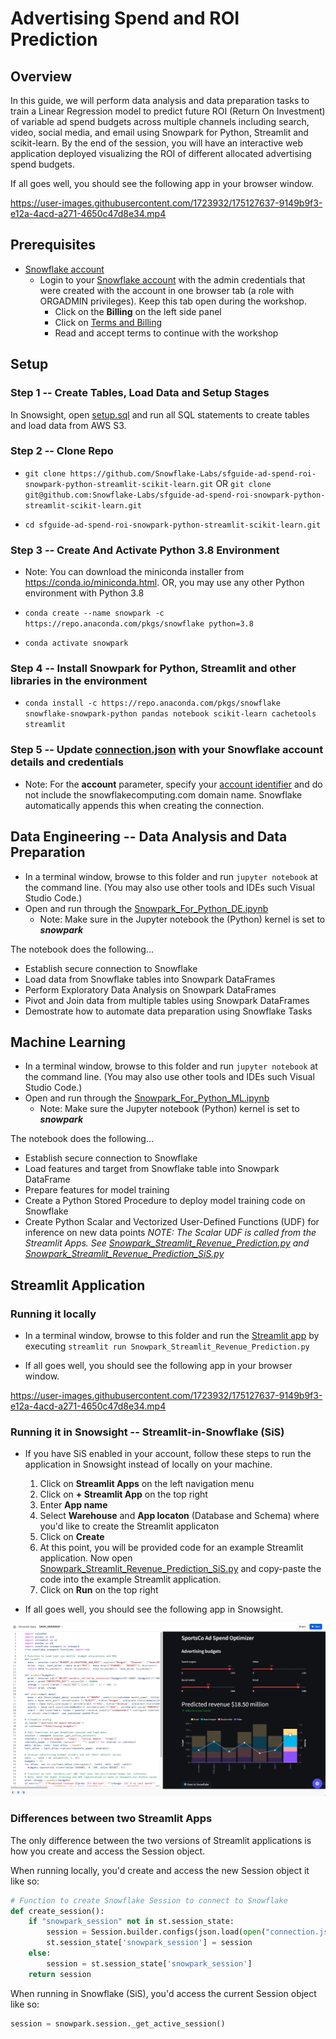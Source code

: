# Advertising Spend and ROI Prediction

## Overview

In this guide, we will perform data analysis and data preparation tasks to train a Linear Regression model to predict future ROI (Return On Investment) of variable ad spend budgets across multiple channels including search, video, social media, and email using Snowpark for Python, Streamlit and scikit-learn. By the end of the session, you will have an interactive web application deployed visualizing the ROI of different allocated advertising spend budgets.

If all goes well, you should see the following app in your browser window.

https://user-images.githubusercontent.com/1723932/175127637-9149b9f3-e12a-4acd-a271-4650c47d8e34.mp4

## Prerequisites

* [Snowflake account](https://signup.snowflake.com/)
  * Login to your [Snowflake account](https://app.snowflake.com/) with the admin credentials that were created with the account in one browser tab (a role with ORGADMIN privileges). Keep this tab open during the workshop.
    * Click on the **Billing** on the left side panel
    * Click on [Terms and Billing](https://app.snowflake.com/terms-and-billing)
    * Read and accept terms to continue with the workshop

## Setup

### **Step 1** -- Create Tables, Load Data and Setup Stages

In Snowsight, open [setup.sql](setup.sql) and run all SQL statements to create tables and load data from AWS S3.

### **Step 2** -- Clone Repo

* `git clone https://github.com/Snowflake-Labs/sfguide-ad-spend-roi-snowpark-python-streamlit-scikit-learn.git` OR `git clone git@github.com:Snowflake-Labs/sfguide-ad-spend-roi-snowpark-python-streamlit-scikit-learn.git`

* `cd sfguide-ad-spend-roi-snowpark-python-streamlit-scikit-learn.git`

### **Step 3** -- Create And Activate Python 3.8 Environment

* Note: You can download the miniconda installer from
https://conda.io/miniconda.html. OR, you may use any other Python environment with Python 3.8
  
* `conda create --name snowpark -c https://repo.anaconda.com/pkgs/snowflake python=3.8`

* `conda activate snowpark`

### **Step 4** -- Install Snowpark for Python, Streamlit and other libraries in the environment

* `conda install -c https://repo.anaconda.com/pkgs/snowflake snowflake-snowpark-python pandas notebook scikit-learn cachetools streamlit`

### **Step 5** -- Update [connection.json](connection.json) with your Snowflake account details and credentials

* Note: For the **account** parameter, specify your [account identifier](https://docs.snowflake.com/en/user-guide/admin-account-identifier.html) and do not include the snowflakecomputing.com domain name. Snowflake automatically appends this when creating the connection.

## Data Engineering -- Data Analysis and Data Preparation

* In a terminal window, browse to this folder and run `jupyter notebook` at the command line. (You may also use other tools and IDEs such Visual Studio Code.)
* Open and run through the [Snowpark_For_Python_DE.ipynb](Snowpark_For_Python_DE.ipynb)
  * Note: Make sure in the Jupyter notebook the (Python) kernel is set to ***snowpark***

The notebook does the following...

* Establish secure connection to Snowflake
* Load data from Snowflake tables into Snowpark DataFrames
* Perform Exploratory Data Analysis on Snowpark DataFrames
* Pivot and Join data from multiple tables using Snowpark DataFrames
* Demostrate how to automate data preparation using Snowflake Tasks

## Machine Learning

* In a terminal window, browse to this folder and run `jupyter notebook` at the command line. (You may also use other tools and IDEs such Visual Studio Code.)
* Open and run through the [Snowpark_For_Python_ML.ipynb](Snowpark_For_Python_ML.ipynb)
  * Note: Make sure the Jupyter notebook (Python) kernel is set to ***snowpark***

The notebook does the following...

* Establish secure connection to Snowflake
* Load features and target from Snowflake table into Snowpark DataFrame
* Prepare features for model training
* Create a Python Stored Procedure to deploy model training code on Snowflake
* Create Python Scalar and Vectorized User-Defined Functions (UDF) for inference on new data points
  *NOTE: The Scalar UDF is called from the Streamlit Apps. See [Snowpark_Streamlit_Revenue_Prediction.py](Snowpark_Streamlit_Revenue_Prediction.py) and [Snowpark_Streamlit_Revenue_Prediction_SiS.py](Snowpark_Streamlit_Revenue_Prediction_SiS.py)*

## Streamlit Application

### Running it locally

* In a terminal window, browse to this folder and run the [Streamlit app](Snowpark_Streamlit_Revenue_Prediction.py) by executing `streamlit run Snowpark_Streamlit_Revenue_Prediction.py`

* If all goes well, you should see the following app in your browser window.

https://user-images.githubusercontent.com/1723932/175127637-9149b9f3-e12a-4acd-a271-4650c47d8e34.mp4

### Running it in Snowsight -- Streamlit-in-Snowflake (SiS)

* If you have SiS enabled in your account, follow these steps to run the application in Snowsight instead of locally on your machine.

  1) Click on **Streamlit Apps** on the left navigation menu
  2) Click on **+ Streamlit App** on the top right
  3) Enter **App name**
  4) Select **Warehouse** and **App locaton** (Database and Schema) where you'd like to create the Streamlit applicaton
  5) Click on **Create**
  6) At this point, you will be provided code for an example Streamlit application. Now open [Snowpark_Streamlit_Revenue_Prediction_SiS.py](Snowpark_Streamlit_Revenue_Prediction_SiS.py) and copy-paste the code into the example Streamlit application.
  7) Click on **Run** on the top right

* If all goes well, you should see the following app in Snowsight.

![Streamlin-in-Snowflake](assets/app_sis.png)

### Differences between two Streamlit Apps

The only difference between the two versions of Streamlit applications is how you create and access the Session object.

When running locally, you'd create and access the new Session object it like so:

```python
# Function to create Snowflake Session to connect to Snowflake
def create_session():
    if "snowpark_session" not in st.session_state:
        session = Session.builder.configs(json.load(open("connection.json"))).create()
        st.session_state['snowpark_session'] = session
    else:
        session = st.session_state['snowpark_session']
    return session
```

When running in Snowflake (SiS), you'd access the current Session object like so:

```python
session = snowpark.session._get_active_session()
```
